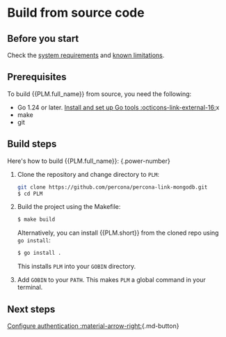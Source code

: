 # Build from source code

## Before you start

Check the [system requirements](../system-requirements.md)  and [known limitations](../limitations.md).

## Prerequisites

To build {{PLM.full_name}} from source, you need the following:

- Go 1.24 or later. [Install and set up Go tools :octicons-link-external-16:](https://golang.org/doc/install)x
- make
- git

## Build steps

Here's how to build {{PLM.full_name}}:
{.power-number}

1. Clone the repository and change directory to `PLM`:

    ```{.bash data-prompt="$"}
    git clone https://github.com/percona/percona-link-mongodb.git
    $ cd PLM
    ```

2. Build the project using the Makefile:

    ```{.bash data-prompt="$"}
    $ make build
    ```

    Alternatively, you can install {{PLM.short}} from the cloned repo using `go install`:

    ```{.bash data-prompt="$"}
    $ go install .
    ```

    This installs `PLM` into your `GOBIN` directory. 

3. Add `GOBIN` to your `PATH`. This makes `PLM` a global command in your terminal.

## Next steps

[Configure authentication :material-arrow-right:](authentication.md){.md-button}
